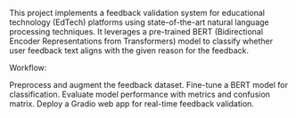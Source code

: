 This project implements a feedback validation system for educational technology (EdTech) platforms using state-of-the-art natural language processing techniques. It leverages a pre-trained BERT (Bidirectional Encoder Representations from Transformers) model to classify whether user feedback text aligns with the given reason for the feedback.

Workflow:

Preprocess and augment the feedback dataset.
Fine-tune a BERT model for classification.
Evaluate model performance with metrics and confusion matrix.
Deploy a Gradio web app for real-time feedback validation.

